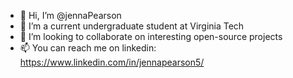 - 👋 Hi, I’m @jennaPearson
- 👀 I’m a current undergraduate student at Virginia Tech
- 💞️ I’m looking to collaborate on interesting open-source projects
- 📫 You can reach me on linkedin: https://www.linkedin.com/in/jennapearson5/

<!---
jennaPearson/jennaPearson is a ✨ special ✨ repository because its `README.md` (this file) appears on your GitHub profile.
You can click the Preview link to take a look at your changes.
--->
